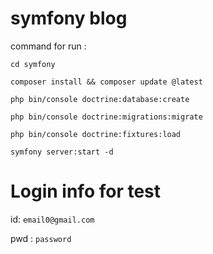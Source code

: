 # symfony blog 

command for run : 

`cd symfony`

`composer install && composer update @latest`

`php bin/console doctrine:database:create`

`php bin/console doctrine:migrations:migrate`

`php bin/console doctrine:fixtures:load`     

`symfony server:start -d`

# Login info for test

id: `email0@gmail.com`

pwd : `password`

